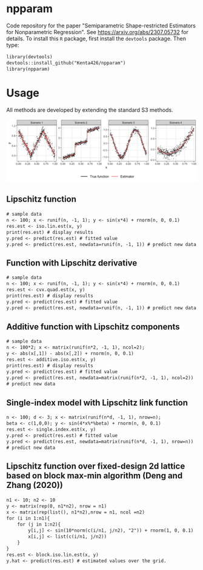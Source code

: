 # npparam
Code repository for the paper "Semiparametric Shape-restricted Estimators for Nonparametric Regression". See https://arxiv.org/abs/2307.05732 for details.
To install this `R` package, first install the `devtools` package. Then type:

    library(devtools)
    devtools::install_github("Kenta426/npparam")
    library(npparam)

# Usage
All methods are developed by extending the standard S3 methods.

![Illustration of methods](./figs/illustration.png)

## Lipschitz function
```{R}
# sample data
n <- 100; x <- runif(n, -1, 1); y <- sin(x*4) + rnorm(n, 0, 0.1)
res.est <- iso.lin.est(x, y)
print(res.est) # display results
y.pred <- predict(res.est) # fitted value
y.pred <- predict(res.est, newdata=runif(n, -1, 1)) # predict new data
```

## Function with Lipschitz derivative 
```{R}
# sample data
n <- 100; x <- runif(n, -1, 1); y <- sin(x*4) + rnorm(n, 0, 0.1)
res.est <- cvx.quad.est(x, y)
print(res.est) # display results
y.pred <- predict(res.est) # fitted value
y.pred <- predict(res.est, newdata=runif(n, -1, 1)) # predict new data
```

## Additive function with Lipschitz components
```{R}
# sample data
n <- 100*2; x <- matrix(runif(n*2, -1, 1), ncol=2);
y <- abs(x[,1]) - abs(x[,2]) + rnorm(n, 0, 0.1)
res.est <- additive.iso.est(x, y)
print(res.est) # display results
y.pred <- predict(res.est) # fitted value
y.pred <- predict(res.est, newdata=matrix(runif(n*2, -1, 1), ncol=2)) # predict new data
```

## Single-index model with Lipschitz link function
```{R}
n <- 100; d <- 3; x <- matrix(runif(n*d, -1, 1), nrow=n);
beta <- c(1,0,0); y <- sin(4*x%*%beta) + rnorm(n, 0, 0.1)
res.est <- single.index.est(x, y)
y.pred <- predict(res.est) # fitted value
y.pred <- predict(res.est, newdata=matrix(runif(n*d, -1, 1), nrow=n)) # predict new data
```

## Lipschitz function over fixed-design 2d lattice based on block max-min algorithm (Deng and Zhang (2020))
```{R}
n1 <- 10; n2 <- 10
y <- matrix(rep(0, n1*n2), nrow = n1)
x <- matrix(rep(list(), n1*n2),nrow = n1, ncol =n2)
for (i in 1:n1){
    for (j in 1:n2){
        y[i,j] <- sin(10*norm(c(i/n1, j/n2), "2")) + rnorm(1, 0, 0.1)
        x[i,j] <- list(c(i/n1, j/n2))
    }
}
res.est <- block.iso.lin.est(x, y)
y.hat <- predict(res.est) # estimated values over the grid.
```
